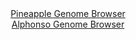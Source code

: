 <div id="Pineapple_Genome_Browser" align="center">
  <a href="https://igv.org/app/?sessionURL=blob:zZRdb9owFIb_iyWqTQqJkwD5kNAELe2AAlUpsFFVkUmc4OLYwTahgPjvM2jTbjqpXGyalAv7yB_vefwoB1BiIQlnIASOaddN2wYGkEu.HaO8oHiIcixBmCIqsQEETrHALMYgPIAUSYUmj_d651KpQoaWRVRRzRHLuCldE.VozxnaSjPmuXXNKUULLpDiQlptgUpukaysbvECFYWp73bNupUghSxEiyVnklsFZlm01edFv0pRhhnPcZRvqCLnAJHOozMmZoq.tGbjVhxjKft4102arX63NXU7k_ld43o.GX2dTRqzqzHJGFIbgZsyGa7Xm1v4Sju8Nmp7fsoHa5.vRoNOxb256rwVRGDZtD3bd2teDQYaDGEJfvufetYfubDvfm_fSfrxEo5arzDDyc1UxJ7y08HUf69vG4KjASiPN9oDEC.FF9rQcGHDqDuN6mlo.wY80xGcgPD5xQBKoHillz8fgNoV2hYg8XpzFscAXCRYgLAaQOjZQeDUz3AD.2gcwEbQv4f2dvIYeNBpOU4jSglVWuUkkqyQJmLMLOPUzPYXsnxYrb9XnDaVo7Xy7zq4P8T.5Km3.jauOLdPtT_wNIC._vyEutmPpPon5n0kiKkWl.om_a5m4cyve6JorIL7FJ6IwZuy2w2SPHsX0ekfdBmelIscKb1eV_T0p3UlEgQxpQslkWRBKFG7mSbJtyC0HVfLC2JOubYRiGzxCRrQsOvw829J3ePL8Qc-">Pineapple Genome Browser</a>
</div>
<div id="Alphonso_Genome_Browser" align="center">
  <a href="https://igv.org/app/?sessionURL=blob:zZJra9swFIb_i6BlA8fXOLENZaRu2oZ2Dbl4gZZijm3ZVmNLjqTEuZD_PrXb2JcOmg8bA32QDkc67_vqOaAN5oIwigJk65arWxbSkChZO4O6qfAD1FigIIdKYA1xnGOOaYpRcEA5CAnR9F7dLKVsRGAYRDadGmjBdOHoUMOeUWiFnrLaCFlVQcI4SMaFcclhwwxSbDotTqBpdDXb0V0jAwkGVE3JqGBGg2kRt.q9.FcpLjBlNY7rdSXJm4BY6VEaMz2HL4PFbJCmWIg7vBtlF4O70eCbM4web3rhYzS.XUS9xfmMFBTkmuOLSc7JKJq_iOjMvt7397fzSXeyHQ7DK_DaM.fqfLhtCMfiwupbntPtd01TRUNohrf_k2u1yInOlV8h2mS1rMiShl53e_lQqppaJSbW7sV7172FjhqqWLpWPKC05P3AMjXH7Gmu3eu8bi1PM01fZcQZQcHTs4Ykh3Sp2p8OSO4aRQ0SeLV.A0hDjGeYo6Djm2bf8n3bfR3i.9ZRO6A1r_5ewNfR1O.b9sC2e3FOKqmQzmJBG6EDpfomzfVif2KiC_lSz.Hr9EeKIS.vhxmweTGfTaMRHfwhTw2p8W8fqcx.RNU_4e8jQnSZnAqdlywfZhPXy8ahOx53e.NtGk6nq91NmL4bj63MnhZNzngNUvWrijr.JG4DnACVqrAhgiSkInK3UCmyFgWW7ShwUcoqpkhEvEg.mZqpWa75.TegzvH5.B0-">Alphonso Genome Browser</a>
</div>


